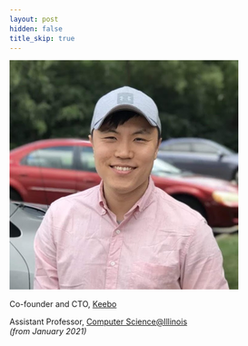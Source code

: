 ```yaml
---
layout: post
hidden: false
title_skip: true
---
```


<div class="row">
    <div class="col-md-4 hidden-xs hidden-sm vcenter">
      <img src="/resources/yongjoo_ithaca_2019.jpg" width="80%" class="profile-image center-block" />
    </div><!--
 --><div class="col-md-8 vcenter profile-block">
        <p>
        Co-founder and CTO,
        <a href="https://keebo.ai">Keebo</a>
        </p>
        <p>
        Assistant Professor, 
        <a href="https://cs.illinois.edu/">Computer Science@Illinois</a>
        <br><i>(from January 2021)</i>
        </p>
    </div>
</div>

